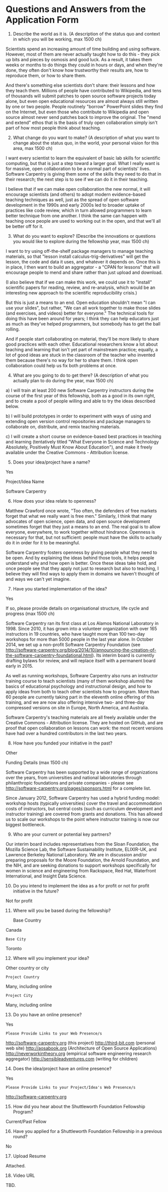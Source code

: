 Questions and Answers from the Application Form
===============================================

1. Describe the world as it is. (A description of the status quo and
   context in which you will be working, max 1500 ch)

Scientists spend an increasing amount of time building and using
software. However, most of them are never actually taught how to do
this - they pick up bits and pieces by osmosis and good luck. As a
result, it takes them weeks or months to do things they could in hours
or days, and when they're done, they often don't know how trustworthy
their results are, how to reproduce them, or how to share them.

And there's something else scientists don't share: their lessons and
how they teach them.  Millions of people have contributed to
Wikipedia, and tens of thousands will submit patches to open source
software projects today alone, but even open educational resources are
almost always still written by one or two people.  People routinely
"borrow" PowerPoint slides they find on the Internet, but even those
who contribute to Wikipedia and open source almost never send patches
back to improve the original.  The "mend and extend" ethos that is the
basis of truly open collaboration simply isn't part of how most people
think about teaching.

2. What change do you want to make?  (A description of what you want
   to change about the status quo, in the world, your personal vision
   for this area, max 1500 ch)

I want every scientist to learn the equivalent of basic lab skills for
scientific computing, but that is just a step toward a larger goal.
What I really want is for massive, open collaboration to be a normal
part of scientists' lives.  Software Carpentry is giving them some of
the skills they need to do that in their research; the next step is to
see if we can do it in their teaching.

I believe that if we can make open collaboration the new normal, it
will encourage scientists (and others) to adopt modern evidence-based
teaching techniques as well, just as the spread of open software
development in the 1990s and early 2000s led to broader uptake of
practices like code review, which in turn allowed programmers to learn
better technique from one another.  I think the same can happen with
teaching once people are used to working out in the open, and that
we'll all be better off for it.

3. What do you want to explore?  (Describe the innovations or
   questions you would like to explore during the fellowship year, max
   1500 ch)

I want to try using off-the-shelf package managers to manage teaching
materials, so that "lesson install calculus-trig-derivatives" will get
the lesson, the code and data it uses, and whatever it depends on.
Once this is in place, I then want to build an aggregator - a "CPAN
for lessons" that will encourage people to mend and share rather than
just upload and download.

(I also believe that if we can make this work, we could use it to
"install" scientific papers for reading, review, and re-analysis,
which would be an interesting new approach to the scientific
reproducibility crisis.)

But this is just a means to an end.  Open education shouldn't mean "I
can use your slides", but rather, "We can all work together to make
those slides (and exercises, and videos) better for everyone."  The
technical tools for doing this have been around for years; I think
they can help educators just as much as they've helped programmers,
but somebody has to get the ball rolling.

And if people start collaborating on material, they'll be more likely
to share good practices with each other.  Educational researchers know
a lot about teaching and learning that isn't yet part of mainstream
practice; equally, a lot of good ideas are stuck in the classroom of
the teacher who invented them because there's no way for her to share
them.  I think open collaboration could help us fix both problems at
once.

4. What are you going to do to get there?  (A description of what you
   actually plan to do during the year, max 1500 ch)

a) I will train at least 200 new Software Carpentry instructors during
   the course of the first year of this fellowship, both as a good in
   its own right, and to create a pool of people willing and able to
   try the ideas described below.

b) I will build prototypes in order to experiment with ways of using
   and extending open version control repositories and package
   managers to collaborate on, distribute, and remix teaching
   materials.

c) I will create a short course on evidence-based best practices in
   teaching and learning (tentatively titled "What Everyone in Science
   and Technology Absolutely, Positively Must Know About Education"),
   and make it freely available under the Creative Commons -
   Attribution license.

5. Does your idea/project have a name?

Yes

   Project/Idea Name

Software Carpentry

6. How does your idea relate to openness?

Matthew Crawford once wrote, "Too often, the defenders of free markets
forget that what we really want is free men."  Similarly, I think that
many advocates of open science, open data, and open source development
sometimes forget that they just a means to an end.  The real goal is
to allow everyone, everywhere, to work together without hindrance.
Openness is necessary for that, but not sufficient: people must have
the skills to actually do it in order for it to be meaningful.

Software Carpentry fosters openness by giving people what they need to
be open.  And by explaining the ideas behind those tools, it helps
people understand why and how open is better.  Once these ideas take
hold, and once people see that they apply not just to research but
also to teaching, I believe they will find ways to apply them in
domains we haven't thought of and ways we can't yet imagine.

7. Have you started implementation of the idea?

Yes

   If so, please provide details on organisational structure, life
   cycle and progress (max 1500 ch)

Software Carpentry ran its first class at Los Alamos National
Laboratory in 1998.  Since 2010, it has grown into a volunteer
organization with over 165 instructors in 19 countries, who have
taught more than 100 two-day workshops for more than 5000 people in
the last year alone.  In October 2014, we set up a non-profit Software
Carpentry Foundation (see
http://software-carpentry.org/blog/2014/10/announcing-the-creation-of-the-software-carpentry-foundational.html).
Its interim board is currently drafting bylaws for review, and will
replace itself with a permanent board early in 2015.

As well as running workshops, Software Carpentry also runs an
instructor training course to teach scientists (many of them workshop
alumni) the basics of educational psychology and instructional design,
and how to apply ideas from both to teach other scientists how to
program.  More than 60 people are currently taking part in the
eleventh online offering of this training, and we are now also
offering intensive two- and three-day compressed versions on site in
Europe, North America, and Australia.

Software Carpentry's teaching materials are all freely available under
the Creative Commons - Attribution license.  They are hosted on
GitHub, and are proof that open collaboration on lessons can work: the
most recent versions have had over a hundred contributors in the last
two years.

8. How have you funded your initiative in the past?

Other

   Funding Details (max 1500 ch)

Software Carpentry has been supported by a wide range of organizations
over the years, from universities and national laboratories through
philanthropic foundations and private companies - please see
http://software-carpentry.org/pages/sponsors.html for a complete list.

Since January 2012, Software Carpentry has used a hybrid funding
model: workshop hosts (typically universities) cover the travel and
accommodation costs of instructors, but central costs (such as
curriculum development and instructor training) are covered from
grants and donations.  This has allowed us to scale our workshops to
the point where instructor training is now our biggest bottleneck.

9. Who are your current or potential key partners?

Our interim board includes representatives from the Sloan Foundation,
the Mozilla Science Lab, the Software Sustainability Institute,
ELIXIR-UK, and Lawrence Berkeley National Laboratory.  We are in
discussion and/or preparing proposals for the Moore Foundation, the
Arnold Foundation, and the NIH, and are seeking donations to support
workshops specifically for women in science and engineering from
Rackspace, Red Hat, Waterfront International, and Insight Data
Science.

10. Do you intend to implement the idea as a for profit or not for
    profit initiative in the future?

Not for profit

11. Where will you be based during the fellowship?

    Base Country

Canada

    Base City

Toronto

12. Where will you implement your idea?

Other country or city

    Project Country

Many, including online

    Project City

Many, including online

13. Do you have an online presence?

Yes

    Please Provide Links to your Web Presence/s

http://software-carpentry.org (this project)
http://third-bit.com (personal web site)
http://aosabook.org (Architecture of Open Source Applications)
http://neverworkintheory.org (empirical software engineering research aggregator)
http://sensibleadventures.com (writing for children)

14. Does the idea/project have an online presence?

Yes

    Please Provide Links to your Project/Idea's Web Presence/s

http://software-carpentry.org

15. How did you hear about the Shuttleworth Foundation Fellowship Program?

Current/Past Fellow

16. Have you applied for a Shuttleworth Foundation Fellowship in a previous round?

No

17. Upload Resume

Attached.

18. Video URL

TBD.
